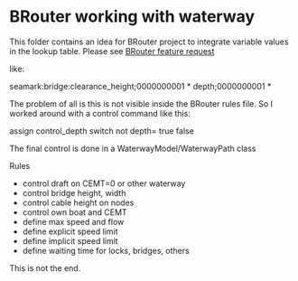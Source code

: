 # BRouter working with waterway


This folder contains an idea for BRouter project to integrate variable values in the lookup table.
Please see [BRouter feature request ](https://github.com/abrensch/brouter/issues/233)

like:

seamark:bridge:clearance_height;0000000001 *
depth;0000000001 *

The problem of all is this is not visible inside the BRouter rules file.
So I worked around with a control command like this:

assign control_depth
	switch not depth= true 
	false

The final control is done in a WaterwayModel/WaterwayPath class

Rules

* control draft on CEMT=0 or other waterway
* control bridge height, width
* control cable height on nodes
* control own boat and CEMT
* define max speed and flow
* define explicit speed limit
* define implicit speed limit
* define waiting time for locks, bridges, others 

This is not the end.